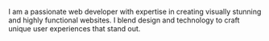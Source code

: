 I am a passionate web developer with expertise in creating visually stunning and highly functional websites. I blend design and technology to craft unique user experiences that stand out.
